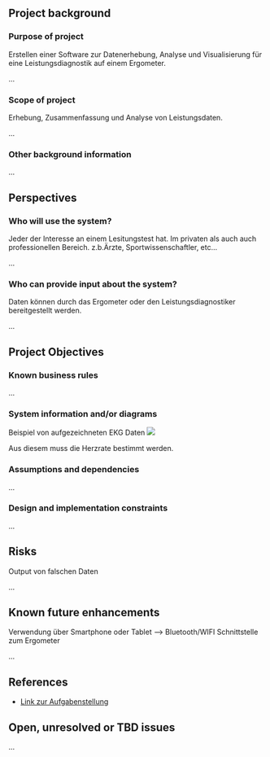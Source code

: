 ## Project background

### Purpose of project

Erstellen einer Software zur Datenerhebung, Analyse und Visualisierung für eine Leistungsdiagnostik auf einem Ergometer.

...

### Scope of project

Erhebung, Zusammenfassung und Analyse von Leistungsdaten.

...

### Other background information

...

## Perspectives
### Who will use the system?

Jeder der Interesse an einem Lesitungstest hat. Im privaten als auch auch professionellen Bereich.
z.b.Ärzte, Sportwissenschaftler, etc...

...

### Who can provide input about the system?

Daten können durch das Ergometer oder den Leistungsdiagnostiker bereitgestellt werden.

...


## Project Objectives
### Known business rules

...

### System information and/or diagrams

Beispiel von aufgezeichneten EKG Daten
![](ekg_example.png)

Aus diesem muss die Herzrate bestimmt werden.

### Assumptions and dependencies

...

### Design and implementation constraints



...

## Risks


Output von falschen Daten

...

## Known future enhancements

Verwendung über Smartphone oder Tablet -->  Bluetooth/WIFI Schnittstelle zum Ergometer

...

## References

- [Link zur Aufgabenstellung](tbd)

## Open, unresolved or TBD issues

...
